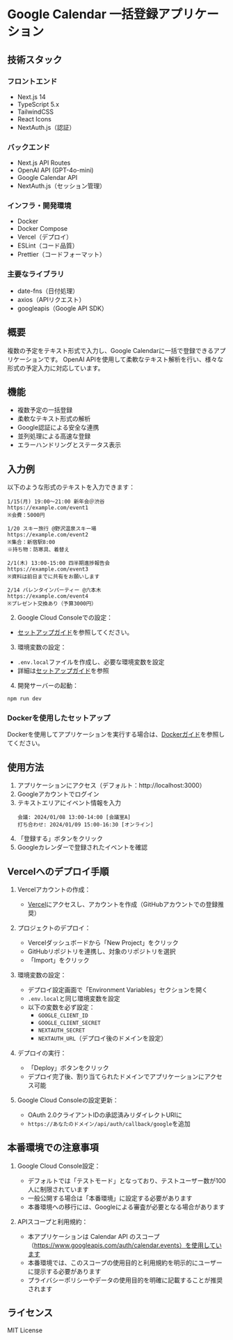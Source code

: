 # Google Calendar 一括登録アプリケーション

## 技術スタック

### フロントエンド
- Next.js 14
- TypeScript 5.x
- TailwindCSS
- React Icons
- NextAuth.js（認証）

### バックエンド
- Next.js API Routes
- OpenAI API (GPT-4o-mini)
- Google Calendar API
- NextAuth.js（セッション管理）

### インフラ・開発環境
- Docker
- Docker Compose
- Vercel（デプロイ）
- ESLint（コード品質）
- Prettier（コードフォーマット）

### 主要なライブラリ
- date-fns（日付処理）
- axios（APIリクエスト）
- googleapis（Google API SDK）

## 概要
複数の予定をテキスト形式で入力し、Google Calendarに一括で登録できるアプリケーションです。
OpenAI APIを使用して柔軟なテキスト解析を行い、様々な形式の予定入力に対応しています。

## 機能
- 複数予定の一括登録
- 柔軟なテキスト形式の解析
- Google認証による安全な連携
- 並列処理による高速な登録
- エラーハンドリングとステータス表示

## 入力例

以下のような形式のテキストを入力できます：

```
1/15(月) 19:00〜21:00 新年会＠渋谷
https://example.com/event1
※会費：5000円

1/20 スキー旅行 @野沢温泉スキー場
https://example.com/event2
※集合：新宿駅8:00
※持ち物：防寒具、着替え

2/1(木) 13:00-15:00 四半期進捗報告会
https://example.com/event3
※資料は前日までに共有をお願いします

2/14 バレンタインパーティー @六本木
https://example.com/event4
※プレゼント交換あり（予算3000円）
```

2. Google Cloud Consoleでの設定：
- [セットアップガイド](docs/setup-guide.md)を参照してください。

3. 環境変数の設定：
- `.env.local`ファイルを作成し、必要な環境変数を設定
- 詳細は[セットアップガイド](docs/setup-guide.md)を参照

4. 開発サーバーの起動：
```bash
npm run dev
```

### Dockerを使用したセットアップ

Dockerを使用してアプリケーションを実行する場合は、[Dockerガイド](docs/docker-guide.md)を参照してください。

## 使用方法

1. アプリケーションにアクセス（デフォルト：http://localhost:3000）
2. Googleアカウントでログイン
3. テキストエリアにイベント情報を入力
   ```
   会議: 2024/01/08 13:00-14:00 [会議室A]
   打ち合わせ: 2024/01/09 15:00-16:30 [オンライン]
   ```
4. 「登録する」ボタンをクリック
5. Googleカレンダーで登録されたイベントを確認

## Vercelへのデプロイ手順

1. Vercelアカウントの作成：
   - [Vercel](https://vercel.com)にアクセスし、アカウントを作成（GitHubアカウントでの登録推奨）

2. プロジェクトのデプロイ：
   - Vercelダッシュボードから「New Project」をクリック
   - GitHubリポジトリを連携し、対象のリポジトリを選択
   - 「Import」をクリック

3. 環境変数の設定：
   - デプロイ設定画面で「Environment Variables」セクションを開く
   - `.env.local`と同じ環境変数を設定
   - 以下の変数を必ず設定：
     - `GOOGLE_CLIENT_ID`
     - `GOOGLE_CLIENT_SECRET`
     - `NEXTAUTH_SECRET`
     - `NEXTAUTH_URL`（デプロイ後のドメインを設定）

4. デプロイの実行：
   - 「Deploy」ボタンをクリック
   - デプロイ完了後、割り当てられたドメインでアプリケーションにアクセス可能

5. Google Cloud Consoleの設定更新：
   - OAuth 2.0クライアントIDの承認済みリダイレクトURIに
   - `https://あなたのドメイン/api/auth/callback/google`を追加

## 本番環境での注意事項

1. Google Cloud Console設定：
   - デフォルトでは「テストモード」となっており、テストユーザー数が100人に制限されています
   - 一般公開する場合は「本番環境」に設定する必要があります
   - 本番環境への移行には、Googleによる審査が必要となる場合があります

2. APIスコープと利用規約：
   - 本アプリケーションは Calendar API のスコープ（https://www.googleapis.com/auth/calendar.events）を使用しています
   - 本番環境では、このスコープの使用目的と利用規約を明示的にユーザーに提示する必要があります
   - プライバシーポリシーやデータの使用目的を明確に記載することが推奨されます

## ライセンス

MIT License
